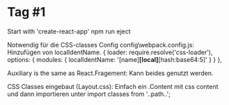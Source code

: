 # Tag #1

Start with 'create-react-app'
npm run eject

Notwendig für die CSS-classes
Config config\webpack.config.js: Hinzufügen von localIdentName.
    {
        loader: require.resolve('css-loader'),
        options: {
          modules: {
            localIdentName: '[name]__[local]__[hash:base64:5]'
          }
        }
    },

Auxiliary is the same as React.Fragement: Kann beides genutzt werden.


CSS Classes eingebaut (Layout.css): Einfach ein .Content mit css content
und dann importieren unter 
    import classes from '..path..';
    <main className="classes.Content">